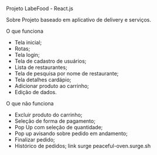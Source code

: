 

Projeto LabeFood - React.js

Sobre
Projeto baseado em aplicativo de delivery e serviços.

O que funciona
- Tela inicial;
- Rotas;
- Tela login;
- Tela de cadastro de usuários;
- Lista de restaurantes;
- Tela de pesquisa por nome de restaurante;
- Tela detalhes cardápio;
- Adicionar produto ao carrinho;
- Edição de dados.

O que não funciona
- Excluir produto do carrinho;
- Seleção de forma de pagamento;
- Pop Up com seleção de quantidade;
- Pop up avisando sobre pedido em andamento;
- Finalizar pedido;
- Histórico de pedidos;
link surge 
peaceful-oven.surge.sh


